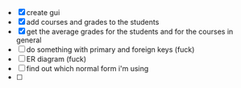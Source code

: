 -[X] create gui
-[X] add courses and grades to the students
-[X] get the average grades for the students and for the courses in general
-[ ] do something with primary and foreign keys (fuck)
-[ ] ER diagram (fuck)
-[ ] find out which normal form i'm using
-[ ] 
